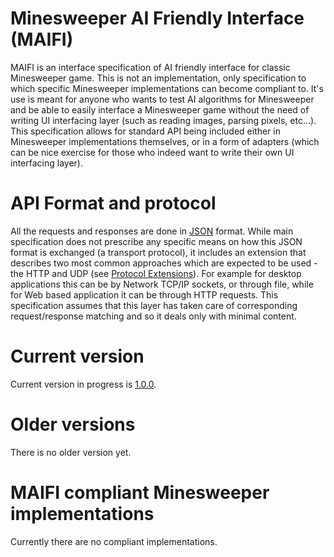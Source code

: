 # Minesweeper AI Friendly Interface (MAIFI)
MAIFI is an interface specification of AI friendly interface for classic Minesweeper game. This is not an implementation, only specification to which specific Minesweeper implementations can become compliant to. It's use is meant for anyone who wants to test AI algorithms for Minesweeper and be able to easily interface a Minesweeper game without the need of writing UI interfacing layer (such as reading images, parsing pixels, etc...). This specification allows for standard API being included either in Minesweeper implementations themselves, or in a form of adapters (which can be nice exercise for those who indeed want to write their own UI interfacing layer). 

# API Format and protocol
All the requests and responses are done in [JSON](https://en.wikipedia.org/wiki/JSON) format. While main specification does not prescribe any specific means on how this JSON format is exchanged (a transport protocol), it includes an extension that describes two most common approaches which are expected to be used - the HTTP and UDP (see [Protocol Extensions](v1.md/#Protocol-Extensions)).  For example for desktop applications this can be by Network TCP/IP sockets, or through file, while for Web based application it can be through HTTP requests. This specification assumes that this layer has taken care of corresponding request/response matching and so it deals only with minimal content.

# Current version

Current version in progress is [1.0.0](v1.md).  

# Older versions

There is no older version yet.

# MAIFI compliant Minesweeper implementations
Currently there are no compliant implementations.